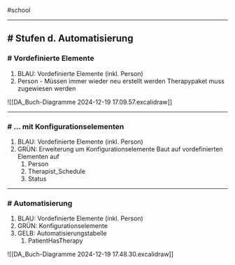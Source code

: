 #school 

---
## # Stufen d. Automatisierung
### # Vordefinierte Elemente

1. BLAU: Vordefinierte Elemente (inkl. Person)
2. Person - Müssen immer wieder neu erstellt werden
   Therapypaket muss zugewiesen werden

![[DA_Buch-Diagramme 2024-12-19 17.09.57.excalidraw]]

---
### # ... mit Konfigurationselementen

1. BLAU: Vordefinierte Elemente (inkl. Person)
2. GRÜN: Erweiterung um Konfigurationselemente
   Baut auf vordefinierten Elementen auf
	1. Person
	2. Therapist_Schedule
	3. Status

---
### # Automatisierung

1. BLAU: Vordefinierte Elemente (inkl. Person)
2. GRÜN: Konfigurationselemente
3. GELB: Automatisierungstabelle
	1. PatientHasTherapy

![[DA_Buch-Diagramme 2024-12-19 17.48.30.excalidraw]]
